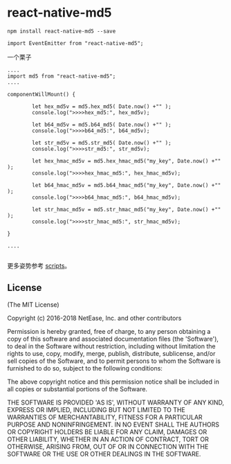 # react-native-md5

```
npm install react-native-md5 --save
```

```
import EventEmitter from "react-native-md5";
```


一个栗子
```
....
import md5 from "react-native-md5";
....

componentWillMount() {

        let hex_md5v = md5.hex_md5( Date.now() +"" );
        console.log(">>>>hex_md5:", hex_md5v);

        let b64_md5v = md5.b64_md5( Date.now() +"" );
        console.log(">>>>b64_md5:", b64_md5v);

        let str_md5v = md5.str_md5( Date.now() +"" );
        console.log(">>>>str_md5:", str_md5v);

        let hex_hmac_md5v = md5.hex_hmac_md5("my_key", Date.now() +"" );
        console.log(">>>>hex_hmac_md5:", hex_hmac_md5v);

        let b64_hmac_md5v = md5.b64_hmac_md5("my_key", Date.now() +"" );
        console.log(">>>>b64_hmac_md5:", b64_hmac_md5v);

        let str_hmac_md5v = md5.str_hmac_md5("my_key", Date.now() +"" );
        console.log(">>>>str_hmac_md5:", str_hmac_md5v);

}

....


```

更多姿势参考 [scripts](http://pajhome.org.uk/crypt/md5/scripts.html)。

## License

(The MIT License)

Copyright (c) 2016-2018 NetEase, Inc. and other contributors

Permission is hereby granted, free of charge, to any person obtaining
a copy of this software and associated documentation files (the
'Software'), to deal in the Software without restriction, including
without limitation the rights to use, copy, modify, merge, publish,
distribute, sublicense, and/or sell copies of the Software, and to
permit persons to whom the Software is furnished to do so, subject to
the following conditions:

The above copyright notice and this permission notice shall be
included in all copies or substantial portions of the Software.

THE SOFTWARE IS PROVIDED 'AS IS', WITHOUT WARRANTY OF ANY KIND,
EXPRESS OR IMPLIED, INCLUDING BUT NOT LIMITED TO THE WARRANTIES OF
MERCHANTABILITY, FITNESS FOR A PARTICULAR PURPOSE AND NONINFRINGEMENT.
IN NO EVENT SHALL THE AUTHORS OR COPYRIGHT HOLDERS BE LIABLE FOR ANY
CLAIM, DAMAGES OR OTHER LIABILITY, WHETHER IN AN ACTION OF CONTRACT,
TORT OR OTHERWISE, ARISING FROM, OUT OF OR IN CONNECTION WITH THE
SOFTWARE OR THE USE OR OTHER DEALINGS IN THE SOFTWARE.
